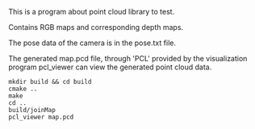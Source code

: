 This is a program about point cloud library to test.

Contains RGB maps and corresponding depth maps.

The pose data of the camera is in the pose.txt file.

The generated map.pcd file, through 'PCL' provided by the visualization program pcl_viewer can view the generated point cloud data.

```
mkdir build && cd build
cmake ..
make 
cd ..
build/joinMap
pcl_viewer map.pcd
```

